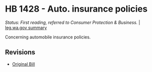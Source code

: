 # HB 1428 - Auto. insurance policies
*Status: First reading, referred to Consumer Protection & Business.* | [leg.wa.gov summary](https://app.leg.wa.gov/billsummary?BillNumber=1428&Year=2021)

Concerning automobile insurance policies.

## Revisions
* [Original Bill](1/)